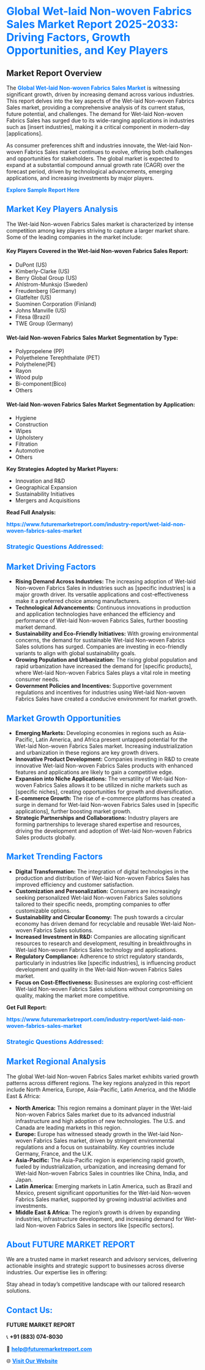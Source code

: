 <h1 style="color: #007BFF;">Global Wet-laid Non-woven Fabrics Sales Market Report 2025-2033: Driving Factors, Growth Opportunities, and Key Players</h1>

<section id="overview">
<h2>Market Report Overview</h2>
<p>The <a href="https://www.futuremarketreport.com/industry-report/wet-laid-non-woven-fabrics-sales-market" style="color: #007BFF; text-decoration: none;"><strong>Global Wet-laid Non-woven Fabrics Sales Market</strong></a> is witnessing significant growth, driven by increasing demand across various industries. This report delves into the key aspects of the Wet-laid Non-woven Fabrics Sales market, providing a comprehensive analysis of its current status, future potential, and challenges. The demand for Wet-laid Non-woven Fabrics Sales has surged due to its wide-ranging applications in industries such as [insert industries], making it a critical component in modern-day [applications].</p>
<p>As consumer preferences shift and industries innovate, the Wet-laid Non-woven Fabrics Sales market continues to evolve, offering both challenges and opportunities for stakeholders. The global market is expected to expand at a substantial compound annual growth rate (CAGR) over the forecast period, driven by technological advancements, emerging applications, and increasing investments by major players.</p>
</section>

<section id="overview">
<p><a href="https://www.futuremarketreport.com/request-sample/reportId=105340" style="color: #007BFF; text-decoration: none;"><strong>Explore Sample Report Here</strong></a></p>
</section>

<section id="key-players">
<h2 style="color: #007BFF;">Market Key Players Analysis</h2>
<p>The Wet-laid Non-woven Fabrics Sales market is characterized by intense competition among key players striving to capture a larger market share. Some of the leading companies in the market include:</p>
<h4>Key Players Covered in the Wet-laid Non-woven Fabrics Sales Report:</h4>
<ul><li>DuPont (US)</li><li>Kimberly-Clarke (US)</li><li>Berry Global Group (US)</li><li>Ahlstrom-Munksjo (Sweden)</li><li>Freudenberg (Germany)</li><li>Glatfelter (US)</li><li>Suominen Corporation (Finland)</li><li>Johns Manville (US)</li><li>Fitesa (Brazil)</li><li>TWE Group (Germany)</li></ul>
<h4>Wet-laid Non-woven Fabrics Sales Market Segmentation by Type:</h4>
<ul><li>Polypropelene (PP)</li><li>Polyethelene Terephthalate (PET)</li><li>Polythelene(PE)</li><li>Rayon</li><li>Wood pulp</li><li>Bi-component(Bico)</li><li>Others</li></ul>

<h4>Wet-laid Non-woven Fabrics Sales Market Segmentation by Application:</h4>
<ul><li>Hygiene</li><li>Construction</li><li>Wipes</li><li>Upholstery</li><li>Filtration</li><li>Automotive</li><li>Others</li></ul>
<p><strong>Key Strategies Adopted by Market Players:</strong></p>
<ul>
<li>Innovation and R&D</li>
<li>Geographical Expansion</li>
<li>Sustainability Initiatives</li>
<li>Mergers and Acquisitions</li>
</ul>
</section>

<section>
<p><strong>Read Full Analysis: </strong></p><a href="https://www.futuremarketreport.com/industry-report/wet-laid-non-woven-fabrics-sales-market" style="color: #007BFF; text-decoration: none;"><strong>https://www.futuremarketreport.com/industry-report/wet-laid-non-woven-fabrics-sales-market</strong></a>
<h3 style="color: #007BFF;">Strategic Questions Addressed:</h3>
</section>

<section id="driving-factors">
<h2 style="color: #007BFF;">Market Driving Factors</h2>
<ul>
<li><strong>Rising Demand Across Industries:</strong> The increasing adoption of Wet-laid Non-woven Fabrics Sales in industries such as [specific industries] is a major growth driver. Its versatile applications and cost-effectiveness make it a preferred choice among manufacturers.</li>
<li><strong>Technological Advancements:</strong> Continuous innovations in production and application technologies have enhanced the efficiency and performance of Wet-laid Non-woven Fabrics Sales, further boosting market demand.</li>
<li><strong>Sustainability and Eco-Friendly Initiatives:</strong> With growing environmental concerns, the demand for sustainable Wet-laid Non-woven Fabrics Sales solutions has surged. Companies are investing in eco-friendly variants to align with global sustainability goals.</li>
<li><strong>Growing Population and Urbanization:</strong> The rising global population and rapid urbanization have increased the demand for [specific products], where Wet-laid Non-woven Fabrics Sales plays a vital role in meeting consumer needs.</li>
<li><strong>Government Policies and Incentives:</strong> Supportive government regulations and incentives for industries using Wet-laid Non-woven Fabrics Sales have created a conducive environment for market growth.</li>
</ul>
</section>

<section id="growth-opportunities">
<h2 style="color: #007BFF;">Market Growth Opportunities</h2>
<ul>
<li><strong>Emerging Markets:</strong> Developing economies in regions such as Asia-Pacific, Latin America, and Africa present untapped potential for the Wet-laid Non-woven Fabrics Sales market. Increasing industrialization and urbanization in these regions are key growth drivers.</li>
<li><strong>Innovative Product Development:</strong> Companies investing in R&D to create innovative Wet-laid Non-woven Fabrics Sales products with enhanced features and applications are likely to gain a competitive edge.</li>
<li><strong>Expansion into Niche Applications:</strong> The versatility of Wet-laid Non-woven Fabrics Sales allows it to be utilized in niche markets such as [specific niches], creating opportunities for growth and diversification.</li>
<li><strong>E-commerce Growth:</strong> The rise of e-commerce platforms has created a surge in demand for Wet-laid Non-woven Fabrics Sales used in [specific applications], further boosting market growth.</li>
<li><strong>Strategic Partnerships and Collaborations:</strong> Industry players are forming partnerships to leverage shared expertise and resources, driving the development and adoption of Wet-laid Non-woven Fabrics Sales products globally.</li>
</ul>
</section>

<section id="trending-factors">
<h2 style="color: #007BFF;">Market Trending Factors</h2>
<ul>
<li><strong>Digital Transformation:</strong> The integration of digital technologies in the production and distribution of Wet-laid Non-woven Fabrics Sales has improved efficiency and customer satisfaction.</li>
<li><strong>Customization and Personalization:</strong> Consumers are increasingly seeking personalized Wet-laid Non-woven Fabrics Sales solutions tailored to their specific needs, prompting companies to offer customizable options.</li>
<li><strong>Sustainability and Circular Economy:</strong> The push towards a circular economy has driven demand for recyclable and reusable Wet-laid Non-woven Fabrics Sales solutions.</li>
<li><strong>Increased Investment in R&D:</strong> Companies are allocating significant resources to research and development, resulting in breakthroughs in Wet-laid Non-woven Fabrics Sales technology and applications.</li>
<li><strong>Regulatory Compliance:</strong> Adherence to strict regulatory standards, particularly in industries like [specific industries], is influencing product development and quality in the Wet-laid Non-woven Fabrics Sales market.</li>
<li><strong>Focus on Cost-Effectiveness:</strong> Businesses are exploring cost-efficient Wet-laid Non-woven Fabrics Sales solutions without compromising on quality, making the market more competitive.</li>
</ul>
</section>

<section>
<p><strong>Get Full Report: </strong></p><a href="https://www.futuremarketreport.com/industry-report/wet-laid-non-woven-fabrics-sales-market" style="color: #007BFF; text-decoration: none;"><strong>https://www.futuremarketreport.com/industry-report/wet-laid-non-woven-fabrics-sales-market</strong></a>
<h3 style="color: #007BFF;">Strategic Questions Addressed:</h3>
</section>


<section id="regional-analysis">
<h2 style="color: #007BFF;">Market Regional Analysis</h2>
<p>The global Wet-laid Non-woven Fabrics Sales market exhibits varied growth patterns across different regions. The key regions analyzed in this report include North America, Europe, Asia-Pacific, Latin America, and the Middle East & Africa:</p>
<ul>
<li><strong>North America:</strong> This region remains a dominant player in the Wet-laid Non-woven Fabrics Sales market due to its advanced industrial infrastructure and high adoption of new technologies. The U.S. and Canada are leading markets in this region.</li>
<li><strong>Europe:</strong> Europe has witnessed steady growth in the Wet-laid Non-woven Fabrics Sales market, driven by stringent environmental regulations and a focus on sustainability. Key countries include Germany, France, and the U.K.</li>
<li><strong>Asia-Pacific:</strong> The Asia-Pacific region is experiencing rapid growth, fueled by industrialization, urbanization, and increasing demand for Wet-laid Non-woven Fabrics Sales in countries like China, India, and Japan.</li>
<li><strong>Latin America:</strong> Emerging markets in Latin America, such as Brazil and Mexico, present significant opportunities for the Wet-laid Non-woven Fabrics Sales market, supported by growing industrial activities and investments.</li>
<li><strong>Middle East & Africa:</strong> The region’s growth is driven by expanding industries, infrastructure development, and increasing demand for Wet-laid Non-woven Fabrics Sales in sectors like [specific sectors].</li>
</ul>
</section>

<footer>
<h2 style="color: #007BFF;">About FUTURE MARKET REPORT</h2>
<p>We are a trusted name in market research and advisory services, delivering actionable insights and strategic support to businesses across diverse industries. Our expertise lies in offering:</p>

<p>Stay ahead in today’s competitive landscape with our tailored research solutions.</p>

<h2 style="color: #007BFF;">Contact Us:</h2>
<p><strong>FUTURE MARKET REPORT</strong></p>
<p>📞 <strong>+91 (883) 074-8030</strong></p>
<p>📧 <strong><a href="mailto:help@futuremarketreport.com" style="color: #007BFF;">help@futuremarketreport.com</a></strong></p>
<p>🌐 <strong><a href="https://www.futuremarketreport.com/" style="color: #007BFF;">Visit Our Website</a></strong></p>
</footer>